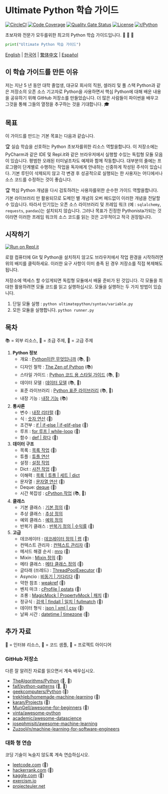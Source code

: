 # Ultimate Python 학습 가이드

[![CircleCI](https://img.shields.io/circleci/build/github/huangsam/ultimate-python)](https://circleci.com/gh/huangsam/ultimate-python)
[![Code Coverage](https://img.shields.io/codecov/c/github/huangsam/ultimate-python)](https://codecov.io/gh/huangsam/ultimate-python)
[![Quality Gate Status](https://img.shields.io/sonar/quality_gate/huangsam_ultimate-python?server=https%3A%2F%2Fsonarcloud.io)](https://sonarcloud.io/dashboard?id=huangsam_ultimate-python)
[![License](https://img.shields.io/github/license/huangsam/ultimate-python)](https://github.com/huangsam/ultimate-python/blob/master/LICENSE)
[![r/Python](https://img.shields.io/reddit/subreddit-subscribers/Python)](https://www.reddit.com/r/Python/comments/inllmf/ultimate_python_study_guide/)

초보자와 전문가 모두를위한 최고의 Python 학습 가이드입니다. :snake: :snake: :snake:

```python
print("Ultimate Python 학습 가이드")
```

[English](README.md) |
[한국어](README.ko.md) |
[繁体中文](README.zh_tw.md) |
[Español](README.es.md)

## 이 학습 가이드를 만든 이유

저는 지난 5 년 동안 대학 졸업생, 대규모 회사의 직원, 셀러리 및 풀 스택 Python과 같은 저장소의 오픈 소스 기고자로
Python을 사용하면서 핵심 Python에 대해 배운 내용을 공유하기 위해 GitHub 저장소를 만들었습니다. 더 많은 사람들이
파이썬을 배우고 그것을 통해 그들의 열정을 추구하는 것을 기대합니다. :mortar_board:

## 목표

이 가이드를 만드는 기본 목표는 다음과 같습니다.

:trophy: 실습 학습을 선호하는 Python 초보자를위한 리소스 역할을합니다. 이 저장소에는 PyCharm과 같은 IDE 및
Repl.it와 같은 브라우저에서 실행할 수있는 독립형 모듈 모음이 있습니다. 평범한 오래된 터미널조차도 예제와 함께
작동합니다. 대부분의 줄에는 프로그램이 단계별로 수행하는 작업을 독자에게 안내하는 신중하게 작성된 주석이 있습니다.
기본 루틴이 삭제되지 않고 각 변경 후 성공적으로 실행되는 한 사용자는 어디에서나 소스 코드를 수정하는 것이 좋습니다.

:trophy: 핵심 Python 개념을 다시 검토하려는 사용자를위한 순수한 가이드 역할을합니다. 기본 라이브러리 만 활용되므로
도메인 별 개념의 오버 헤드없이 이러한 개념을 전달할 수 있습니다. 따라서 인기있는 오픈 소스 라이브러리 및 프레임 워크
(예 : `sqlalchemy`, `requests`, `pandas`)는 설치되지 않습니다. 그러나 목표가 진정한 Pythonista가되는 것이라면
이러한 프레임 워크의 소스 코드를 읽는 것은 고무적이고 적극 권장됩니다.

## 시작하기

[![Run on Repl.it](https://repl.it/badge/github/huangsam/ultimate-python)](https://repl.it/github/huangsam/ultimate-python)

로컬 컴퓨터에 Git 및 Python을 설치하지 않고도 브라우저에서 작업 환경을 시작하려면 위의 배지를 클릭하세요. 이러한
요구 사항이 이미 충족 된 경우 저장소를 직접 복제해도됩니다.

저장소에 액세스 할 수있게되면 독립형 모듈에서 배울 준비가 된 것입니다. 각 모듈을 최대한 활용하려면 모듈 코드를
읽고 실행하십시오. 모듈을 실행하는 두 가지 방법이 있습니다.

1. 단일 모듈 실행 : `python ultimatepython/syntax/variable.py`
2. 모든 모듈을 실행합니다. `python runner.py`

## 목차

:books: = 외부 리소스,
:cake: = 초급 주제,
:exploding_head: = 고급 주제

1. **Python 정보**
    - 개요 : [Python이란 무엇입니까](https://github.com/trekhleb/learn-python/blob/master/src/getting_started/what_is_python.md) (:books:, :cake:)
    - 디자인 철학 : [The Zen of Python](https://www.python.org/dev/peps/pep-0020/) (:books:)
    - 스타일 가이드 : [Python 코드 용 스타일 가이드](https://www.python.org/dev/peps/pep-0008/) (:books:, :exploding_head:)
    - 데이터 모델 : [데이터 모델](https://docs.python.org/3/reference/datamodel.html) (:books:, :exploding_head:)
    - 표준 라이브러리 : [Python 표준 라이브러리](https://docs.python.org/3/library/) (:books:, :exploding_head:)
    - 내장 기능 : [내장 기능](https://docs.python.org/3/library/functions.html) (:books:)
2. **통사론**
    - 변수 : [내장 리터럴](ultimatepython/syntax/variable.py) (:cake:)
    - 식 : [숫자 연산](ultimatepython/syntax/expression.py) (:cake:)
    - 조건부 : [if | if-else | if-elif-else](ultimatepython/syntax/conditional.py) (:cake:)
    - 루프 : [for 루프 | while-loop](ultimatepython/syntax/loop.py) (:cake:)
    - 함수 : [def | 람다](ultimatepython/syntax/function.py) (:cake:)
3. **데이터 구조**
    - 목록 : [목록 작업](ultimatepython/data_structures/list.py) (:cake:)
    - 튜플 : [튜플 연산](ultimatepython/data_structures/tuple.py)
    - 설정 : [설정 작업](ultimatepython/data_structures/set.py)
    - Dict : [사전 작업](ultimatepython/data_structures/dict.py) (:cake:)
    - 이해력 : [목록 | 튜플 | 세트 | dict](ultimatepython/data_structures/comprehension.py)
    - 문자열 : [문자열 연산](ultimatepython/data_structures/string.py) (:cake:)
    - Deque: [deque](ultimatepython/data_structures/deque.py) (:exploding_head:)
    - 시간 복잡성 : [cPython 작업](https://wiki.python.org/moin/TimeComplexity) (:books:, :exploding_head:)
4. **클래스**
    - 기본 클래스 : [기본 정의](ultimatepython/classes/basic_class.py) (:cake:)
    - 추상 클래스 : [추상 정의](ultimatepython/classes/abstract_class.py)
    - 예외 클래스 : [예외 정의](ultimatepython/classes/exception_class.py)
    - 반복기 클래스 : [반복기 정의 | 수익률](ultimatepython/classes/iterator_class.py) (:exploding_head:)
5. **고급**
    - 데코레이터 : [데코레이터 정의 | 랩](ultimatepython/advanced/decorator.py) (:exploding_head:)
    - 컨텍스트 관리자 : [컨텍스트 관리자](ultimatepython/advanced/context_manager.py) (:exploding_head:)
    - 메서드 해결 순서 : [mro](ultimatepython/advanced/mro.py) (:exploding_head:)
    - Mixin : [Mixin 정의](ultimatepython/advanced/mixin.py) (:exploding_head:)
    - 메타 클래스 : [메타 클래스 정의](ultimatepython/advanced/meta_class.py) (:exploding_head:)
    - 글타래 (쓰레드) : [ThreadPoolExecutor](ultimatepython/advanced/thread.py) (:exploding_head:)
    - Asyncio : [비동기 | 기다리다](ultimatepython/advanced/async.py) (:exploding_head:)
    - 약한 참조 : [weakref](ultimatepython/advanced/weak_ref.py) (:exploding_head:)
    - 벤치 마크 : [cProfile | pstats](ultimatepython/advanced/benchmark.py) (:exploding_head:)
    - 조롱 : [MagicMock | PropertyMock | 패치](ultimatepython/advanced/mocking.py) (:exploding_head:)
    - 정규식 : [검색 | findall | 일치 | fullmatch](ultimatepython/advanced/regex.py) (:exploding_head:)
    - 데이터 형식 : [json | xml | csv](ultimatepython/advanced/data_format.py) (:exploding_head:)
    - 날짜 시간 : [datetime | timezone](ultimatepython/advanced/date_time.py) (:exploding_head:)

## 추가 자료

:necktie: = 인터뷰 리소스,
:test_tube: = 코드 샘플,
:brain: = 프로젝트 아이디어

### GitHub 저장소

다른 잘 알려진 자료를 읽으면서 계속 배우십시오.

- [TheAlgorithms/Python](https://github.com/TheAlgorithms/Python) (:necktie:, :test_tube:)
- [faif/python-patterns](https://github.com/faif/python-patterns) (:necktie:, :test_tube:)
- [geekcomputers/Python](https://github.com/geekcomputers/Python) (:test_tube:)
- [trekhleb/homemade-machine-learning](https://github.com/trekhleb/homemade-machine-learning) (:test_tube:)
- [karan/Projects](https://github.com/karan/Projects) (:brain:)
- [MunGell/awesome-for-beginners](https://github.com/MunGell/awesome-for-beginners) (:brain:)
- [vinta/awesome-python](https://github.com/vinta/awesome-python)
- [academic/awesome-datascience](https://github.com/academic/awesome-datascience)
- [josephmisiti/awesome-machine-learning](https://github.com/josephmisiti/awesome-machine-learning)
- [ZuzooVn/machine-learning-for-software-engineers](https://github.com/ZuzooVn/machine-learning-for-software-engineers)

### 대화 형 연습

코딩 기술이 녹슬지 않도록 계속 연습하십시오.

- [leetcode.com](https://leetcode.com/) (:necktie:)
- [hackerrank.com](https://www.hackerrank.com/) (:necktie:)
- [kaggle.com](https://www.kaggle.com/) (:brain:)
- [exercism.io](https://exercism.io/)
- [projecteuler.net](https://projecteuler.net/)

